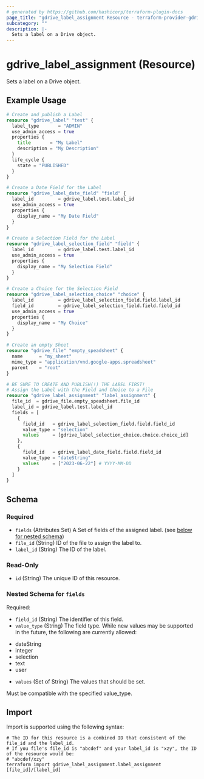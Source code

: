 ```yaml
---
# generated by https://github.com/hashicorp/terraform-plugin-docs
page_title: "gdrive_label_assignment Resource - terraform-provider-gdrive"
subcategory: ""
description: |-
  Sets a label on a Drive object.
---
```


# gdrive_label_assignment (Resource)

Sets a label on a Drive object.

## Example Usage

```terraform
# Create and publish a Label
resource "gdrive_label" "test" {
  label_type       = "ADMIN"
  use_admin_access = true
  properties {
    title       = "My Label"
    description = "My Description"
  }
  life_cycle {
    state = "PUBLISHED"
  }
}

# Create a Date Field for the Label
resource "gdrive_label_date_field" "field" {
  label_id         = gdrive_label.test.label_id
  use_admin_access = true
  properties {
    display_name = "My Date Field"
  }
}

# Create a Selection Field for the Label
resource "gdrive_label_selection_field" "field" {
  label_id         = gdrive_label.test.label_id
  use_admin_access = true
  properties {
    display_name = "My Selection Field"
  }
}

# Create a Choice for the Selection Field
resource "gdrive_label_selection_choice" "choice" {
  label_id         = gdrive_label_selection_field.field.label_id
  field_id         = gdrive_label_selection_field.field.field_id
  use_admin_access = true
  properties {
    display_name = "My Choice"
  }
}

# Create an empty Sheet
resource "gdrive_file" "empty_speadsheet" {
  name      = "my_sheet"
  mime_type = "application/vnd.google-apps.spreadsheet"
  parent    = "root"
}

# BE SURE TO CREATE AND PUBLISH(!) THE LABEL FIRST!
# Assign the Label with the Field and Choice to a File
resource "gdrive_label_assignment" "label_assignment" {
  file_id  = gdrive_file.empty_speadsheet.file_id
  label_id = gdrive_label.test.label_id
  fields = [
    {
      field_id   = gdrive_label_selection_field.field.field_id
      value_type = "selection"
      values     = [gdrive_label_selection_choice.choice.choice_id]
    },
    {
      field_id   = gdrive_label_date_field.field.field_id
      value_type = "dateString"
      values     = ["2023-06-22"] # YYYY-MM-DD
    }
  ]
}
```

<!-- schema generated by tfplugindocs -->
## Schema

### Required

- `fields` (Attributes Set) A Set of fields of the assigned label. (see [below for nested schema](#nestedatt--fields))
- `file_id` (String) ID of the file to assign the label to.
- `label_id` (String) The ID of the label.

### Read-Only

- `id` (String) The unique ID of this resource.

<a id="nestedatt--fields"></a>
### Nested Schema for `fields`

Required:

- `field_id` (String) The identifier of this field.
- `value_type` (String) The field type.
While new values may be supported in the future, the following are currently allowed:
* dateString
* integer
* selection
* text
* user
- `values` (Set of String) The values that should be set.

Must be compatible with the specified value_type.

## Import

Import is supported using the following syntax:

```shell
# The ID for this resource is a combined ID that consistent of the file_id and the label_id.
# If you file's file_id is "abcdef" and your label_id is "xzy", the ID of the resource would be:
# "abcdef/xzy"
terraform import gdrive_label_assignment.label_assignment [file_id]/[label_id]
```
